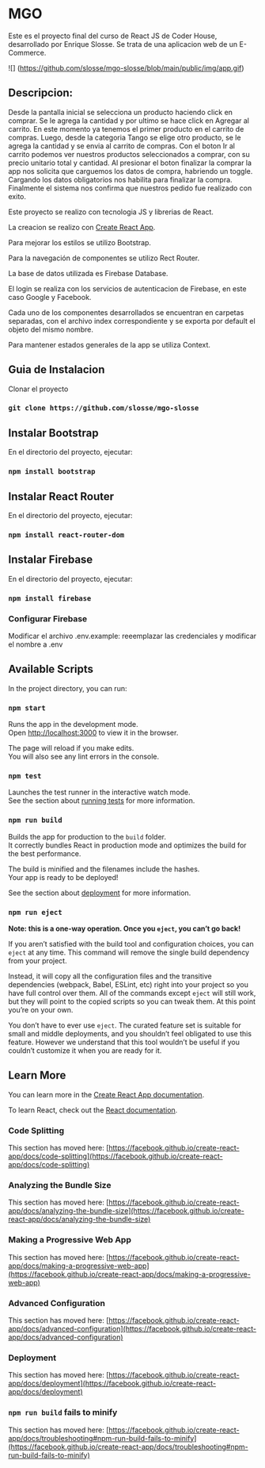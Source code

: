 # MGO

Este es el proyecto final del curso de React JS de Coder House, desarrollado por Enrique Slosse.
Se trata de una aplicacion web de un E-Commerce.

![] (https://github.com/slosse/mgo-slosse/blob/main/public/img/app.gif)
## Descripcion:
Desde la pantalla inicial se selecciona un producto haciendo click en comprar. Se le agrega la cantidad y por ultimo se hace click en Agregar al carrito. En este momento ya tenemos el primer producto en el carrito de compras.
Luego, desde la categoria Tango se elige otro producto, se le agrega la cantidad y se envia al carrito de compras. 
Con el boton Ir al carrito podemos ver nuestros productos seleccionados a comprar, con su precio unitario total y cantidad.
Al presionar el boton finalizar la comprar la app nos solicita que carguemos los datos de compra, habriendo un toggle.
Cargando los datos obligatorios nos habilita para finalizar la compra.
Finalmente el sistema nos confirma que nuestros pedido fue realizado con exito.


Este proyecto se realizo con tecnologia JS y librerias de React.

La creacion se realizo con [Create React App](https://github.com/facebook/create-react-app).

Para mejorar los estilos se utilizo Bootstrap.

Para la navegación de componentes se utilizo Rect Router.

La base de datos utilizada es Firebase Database.

El login se realiza con los servicios de autenticacion de Firebase, en este caso Google y Facebook.

Cada uno de los componentes desarrollados se encuentran en carpetas separadas, con el archivo index correspondiente y se exporta por default el objeto del mismo nombre.

Para mantener estados generales de la app se utiliza Context.


## Guia de Instalacion

Clonar el proyecto
### `git clone https://github.com/slosse/mgo-slosse`

## Instalar Bootstrap

En el directorio del proyecto, ejecutar:
### `npm install bootstrap`

## Instalar React Router

En el directorio del proyecto, ejecutar:
### `npm install react-router-dom`

## Instalar Firebase

En el directorio del proyecto, ejecutar:
### `npm install firebase`

### Configurar Firebase
Modificar el archivo .env.example: reeemplazar las credenciales y modificar el nombre a .env


## Available Scripts

In the project directory, you can run:

### `npm start`

Runs the app in the development mode.\
Open [http://localhost:3000](http://localhost:3000) to view it in the browser.

The page will reload if you make edits.\
You will also see any lint errors in the console.

### `npm test`

Launches the test runner in the interactive watch mode.\
See the section about [running tests](https://facebook.github.io/create-react-app/docs/running-tests) for more information.

### `npm run build`

Builds the app for production to the `build` folder.\
It correctly bundles React in production mode and optimizes the build for the best performance.

The build is minified and the filenames include the hashes.\
Your app is ready to be deployed!

See the section about [deployment](https://facebook.github.io/create-react-app/docs/deployment) for more information.

### `npm run eject`

**Note: this is a one-way operation. Once you `eject`, you can’t go back!**

If you aren’t satisfied with the build tool and configuration choices, you can `eject` at any time. This command will remove the single build dependency from your project.

Instead, it will copy all the configuration files and the transitive dependencies (webpack, Babel, ESLint, etc) right into your project so you have full control over them. All of the commands except `eject` will still work, but they will point to the copied scripts so you can tweak them. At this point you’re on your own.

You don’t have to ever use `eject`. The curated feature set is suitable for small and middle deployments, and you shouldn’t feel obligated to use this feature. However we understand that this tool wouldn’t be useful if you couldn’t customize it when you are ready for it.

## Learn More

You can learn more in the [Create React App documentation](https://facebook.github.io/create-react-app/docs/getting-started).

To learn React, check out the [React documentation](https://reactjs.org/).

### Code Splitting

This section has moved here: [https://facebook.github.io/create-react-app/docs/code-splitting](https://facebook.github.io/create-react-app/docs/code-splitting)

### Analyzing the Bundle Size

This section has moved here: [https://facebook.github.io/create-react-app/docs/analyzing-the-bundle-size](https://facebook.github.io/create-react-app/docs/analyzing-the-bundle-size)

### Making a Progressive Web App

This section has moved here: [https://facebook.github.io/create-react-app/docs/making-a-progressive-web-app](https://facebook.github.io/create-react-app/docs/making-a-progressive-web-app)

### Advanced Configuration

This section has moved here: [https://facebook.github.io/create-react-app/docs/advanced-configuration](https://facebook.github.io/create-react-app/docs/advanced-configuration)

### Deployment

This section has moved here: [https://facebook.github.io/create-react-app/docs/deployment](https://facebook.github.io/create-react-app/docs/deployment)

### `npm run build` fails to minify

This section has moved here: [https://facebook.github.io/create-react-app/docs/troubleshooting#npm-run-build-fails-to-minify](https://facebook.github.io/create-react-app/docs/troubleshooting#npm-run-build-fails-to-minify)
